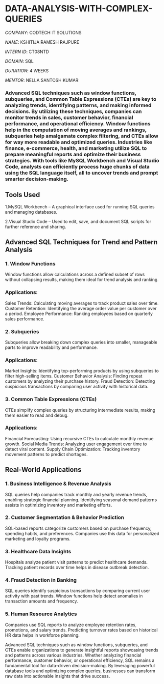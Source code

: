 # DATA-ANALYSIS-WITH-COMPLEX-QUERIES

*COMPANY*: CODTECH IT SOLUTIONS

*NAME*: KSHITIJA RAMESH RAJPURE

*INTERN ID*: CT08NTD

*DOMAIN*: SQL

*DURATION*: 4 WEEKS

*MENTOR*: NELLA SANTOSH KUMAR

### Advanced SQL techniques such as window functions, subqueries, and Common Table Expressions (CTEs) are key to analyzing trends, identifying patterns, and making informed decisions. By utilizing these techniques, companies can monitor trends in sales, customer behavior, financial performance, and operational efficiency. Window functions help in the computation of moving averages and rankings, subqueries help amalgamate complex filtering, and CTEs allow for way more readable and optimized queries. Industries like finance, e-commerce, health, and marketing utilize SQL to prepare meaningful reports and optimize their business strategies. With tools like MySQL Workbench and Visual Studio Code, analysts can efficiently process huge chunks of data using the SQL language itself, all to uncover trends and prompt smarter decision-making. 

## Tools Used
1.MySQL Workbench – A graphical interface used for running SQL queries and managing databases.

2.Visual Studio Code – Used to edit, save, and document SQL scripts for further reference and sharing.

## Advanced SQL Techniques for Trend and Pattern Analysis
### 1. Window Functions
Window functions allow calculations across a defined subset of rows without collapsing results, making them ideal for trend analysis and ranking.

### Applications:
Sales Trends: Calculating moving averages to track product sales over time.
Customer Retention: Identifying the average order value per customer over a period.
Employee Performance: Ranking employees based on quarterly sales performance.

### 2. Subqueries
Subqueries allow breaking down complex queries into smaller, manageable parts to improve readability and performance.

### Applications:
Market Insights: Identifying top-performing products by using subqueries to filter high-selling items.
Customer Behavior Analysis: Finding repeat customers by analyzing their purchase history.
Fraud Detection: Detecting suspicious transactions by comparing user activity with historical data.

### 3. Common Table Expressions (CTEs)
CTEs simplify complex queries by structuring intermediate results, making them easier to read and debug.

### Applications:
Financial Forecasting: Using recursive CTEs to calculate monthly revenue growth.
Social Media Trends: Analyzing user engagement over time to detect viral content.
Supply Chain Optimization: Tracking inventory movement patterns to predict shortages.

## Real-World Applications

### 1. Business Intelligence & Revenue Analysis
SQL queries help companies track monthly and yearly revenue trends, enabling strategic financial planning.
Identifying seasonal demand patterns assists in optimizing inventory and marketing efforts.

### 2. Customer Segmentation & Behavior Prediction
SQL-based reports categorize customers based on purchase frequency, spending habits, and preferences. Companies use this data for personalized marketing and loyalty programs.

### 3. Healthcare Data Insights
Hospitals analyze patient visit patterns to predict healthcare demands.
Tracking patient records over time helps in disease outbreak detection.

### 4. Fraud Detection in Banking
SQL queries identify suspicious transactions by comparing current user activity with past trends.
Window functions help detect anomalies in transaction amounts and frequency.

### 5. Human Resource Analytics
Companies use SQL reports to analyze employee retention rates, promotions, and salary trends.
Predicting turnover rates based on historical HR data helps in workforce planning.

Advanced SQL techniques such as window functions, subqueries, and CTEs enable organizations to generate insightful reports showcasing trends and patterns across various industries. Whether analyzing financial performance, customer behavior, or operational efficiency, SQL remains a fundamental tool for data-driven decision-making. By leveraging powerful database tools and optimizing complex queries, businesses can transform raw data into actionable insights that drive success.
